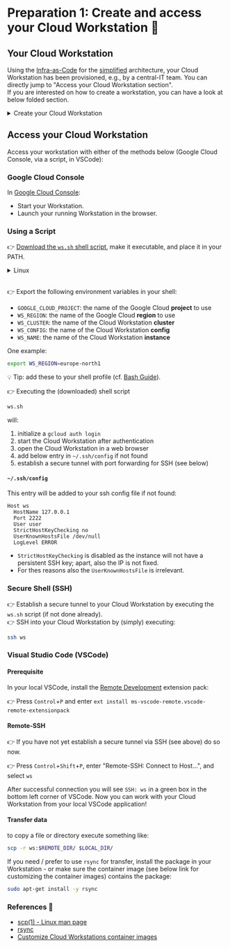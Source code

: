 # Preparation 1: Create and access your Cloud Workstation 📝

## Your Cloud Workstation

Using the [Infra-as-Code](../../infra/README.md) for the [simplified](../../infra/simplified/) architecture, your Cloud Workstation has been provisioned, e.g., by a central-IT team. You can directly jump to "Access your Cloud Workstation section".  
If you are interested on how to create a workstation, you can have a look at below folded section.

<details>
<summary>Create your Cloud Workstation</summary>
If your Google Identity has been granted the [roles/workstations.workstationCreator](https://cloud.google.com/iam/docs/understanding-roles#workstations.workstationCreator) role in the project, you can create your workstation and use the provisioned [Workstation Cluster](../../infra/simplified/hub/workstations.tf#L15) and [Workstation Config](../../infra/simplified/hub/workstations.tf#L24).  

<br/> 
Create your workstation with either of the methods below (gcloud, Terraform, Google Cloud Console):  

### gcloud

[`gcloud workstations create`](https://cloud.google.com/sdk/gcloud/reference/workstations/create)

### Terraform

Use the [`google_workstations_workstation`](https://registry.terraform.io/providers/hashicorp/google/latest/docs/resources/workstations_workstation) Terraform resource.

### Google Cloud Console

[Open the Workstations page in the Google Cloud Console](https://console.cloud.google.com/workstations/list)

⚠️ Make sure to select the right GCP project.

- Create a new Workstation by using one of the existing Workstation Configuration.

### References 🔗

- [Create and launch a workstation](https://cloud.google.com/workstations/docs/create-workstation)
</details>

## Access your Cloud Workstation

Access your workstation with either of the methods below (Google Cloud Console, via a script, in VSCode):

### Google Cloud Console

In [Google Cloud Console](https://console.cloud.google.com/workstations/list):

- Start your Workstation.
- Launch your running Workstation in the browser.

### Using a Script

👉 [Download the `ws.sh` shell script](https://github.com/GoogleCloudPlatform/cicd-jumpstart/tree/main/bin/ws.sh), make it executable, and place it in your PATH.

<details>
<summary>Linux</summary>

```sh
curl https://github.com/GoogleCloudPlatform/cicd-jumpstart/tree/main/bin/ws.sh
chmod a+x ws.sh
mkdir -p ~/bin
mv ws.sh ~/bin
```
</details><br/>

👉 Export the following environment variables in your shell:
- `GOOGLE_CLOUD_PROJECT`: the name of the Google Cloud **project** to use
- `WS_REGION`: the name of the Google Cloud **region** to use
- `WS_CLUSTER`: the name of the Cloud Workstation **cluster**
- `WS_CONFIG`: the name of the Cloud Workstation **config**
- `WS_NAME`: the name of the Cloud Workstation **instance**

One example:
```sh
export WS_REGION=europe-north1
```

 💡 Tip: add these to your shell profile (cf. [Bash Guide](https://tldp.org/LDP/Bash-Beginners-Guide/html/sect_03_01.html)).


👉 Executing the (downloaded) shell script
```sh
ws.sh
```
will:
1. initialize a `gcloud auth login`
1. start the Cloud Workstation after authentication
1. open the Cloud Workstation in a web browser 
1. add below entry in `~/.ssh/config` if not found
1. establish a secure tunnel with port forwarding for SSH (see below)

#### `~/.ssh/config`

This entry will be added to your ssh config file if not found:
```
Host ws
  HostName 127.0.0.1
  Port 2222
  User user
  StrictHostKeyChecking no
  UserKnownHostsFile /dev/null
  LogLevel ERROR
```
- `StrictHostKeyChecking` is disabled as the instance will not have a persistent SSH key; apart, also the IP is not fixed.  
- For thes reasons also the `UserKnownHostsFile` is irrelevant.

### Secure Shell (SSH)

👉 Establish a secure tunnel to your Cloud Workstation by executing the `ws.sh` script (if not done already).  
👉 SSH into your Cloud Workstation by (simply) executing:

```sh
ssh ws
```

### Visual Studio Code (VSCode)

#### Prerequisite

In your local VSCode, install the [Remote Development](https://marketplace.visualstudio.com/items?itemName=ms-vscode-remote.vscode-remote-extensionpack) extension pack:

👉 Press `Control`+`P` and enter `ext install ms-vscode-remote.vscode-remote-extensionpack`

#### Remote-SSH

👉 If you have not yet establish a secure tunnel via SSH (see above) do so now.

👉 Press `Control`+`Shift`+`P`, enter "Remote-SSH: Connect to Host...", and select `ws`

After successful connection you will see `SSH: ws` in a green box in the bottom left corner of VSCode.
Now you can work with your Cloud Workstation from your local VSCode application!

#### Transfer data

to copy a file or directory execute something like:
```sh
scp -r ws:$REMOTE_DIR/ $LOCAL_DIR/
```

If you need / prefer to use `rsync` for transfer, install the package in your Workstation - or make sure the container image (see below link for customizing the container images) contains the package:
```sh
sudo apt-get install -y rsync
```

### References 🔗

- [scp(1) - Linux man page](https://linux.die.net/man/1/scp)
- [rsync](https://rsync.samba.org/)
- [Customize Cloud Workstations container images](https://cloud.google.com/workstations/docs/customize-container-images)
